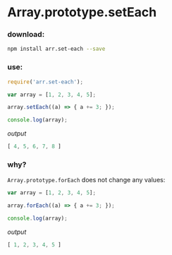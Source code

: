 # Array.prototype.setEach

### download:

```bash
npm install arr.set-each --save
```

### use:

```javascript
require('arr.set-each');

var array = [1, 2, 3, 4, 5];

array.setEach((a) => { a += 3; });

console.log(array);
```

*output*

```javascript
[ 4, 5, 6, 7, 8 ]
```

### why?

`Array.prototype.forEach` does not change any values:

```javascript
var array = [1, 2, 3, 4, 5];

array.forEach((a) => { a += 3; });

console.log(array);
```

*output*

```javascript
[ 1, 2, 3, 4, 5 ]
```
